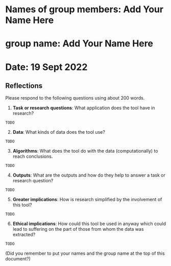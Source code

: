 # Names of group members: Add Your Name Here

# group name: Add Your Name Here

# Date: 19 Sept 2022

## Reflections

Please respond to the following questions using about 200 words.


1. __Task or research questions__: What application does the tool have in research?

`TODO`

2. __Data__: What kinds of data does the tool use?

`TODO`

3. __Algorithms__: What does the tool do with the data (computationally) to reach conclusions.

`TODO`

4. __Outputs__: What are the outputs and how do they help to answer a task or research question?

`TODO`

5. __Greater implications__:  How is research simplified by the involvement of this tool?

`TODO`

6. __Ethical implications__: How could this tool be used in anyway which could lead to suffering on the part of those from whom the data was extracted?

`TODO`

(Did you remember to put your names and the group name at the top of this document?)